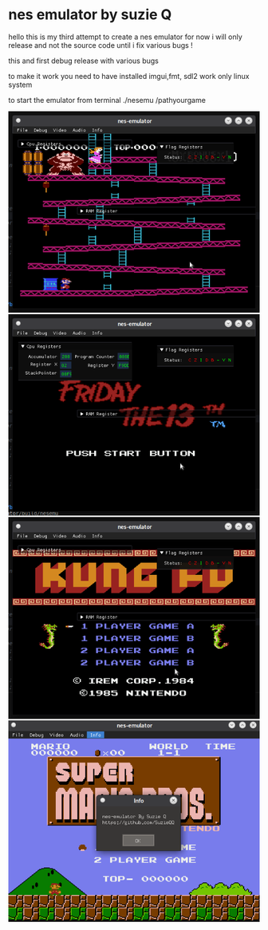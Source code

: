 # nes emulator by suzie Q

hello this is my third attempt to create a nes emulator for now i will only release and not the source code until i fix various bugs !

this and first debug release with various bugs 

to make it work you need to have installed imgui,fmt, sdl2 work only linux system

to start the emulator from terminal ./nesemu /pathyourgame

 ![Screenshot 1](https://github.com/SuzieQQ/nes-emulator-suzie-Q/blob/main/images/donkeykong.png)
 ![Screenshot 2](https://github.com/SuzieQQ/nes-emulator-suzie-Q/blob/main/images/friday.png)
 ![Screenshot 3](https://github.com/SuzieQQ/nes-emulator-suzie-Q/blob/main/images/kungfu.png)
 ![Screenshot 4](https://github.com/SuzieQQ/nes-emulator-suzie-Q/blob/main/images/supermario.png)
 
